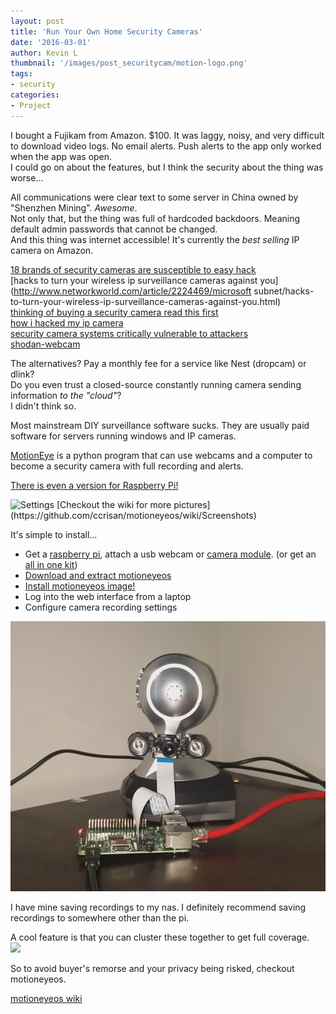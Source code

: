 ```yaml
---
layout: post
title: 'Run Your Own Home Security Cameras'
date: '2016-03-01'
author: Kevin L
thumbnail: '/images/post_securitycam/motion-logo.png'
tags:
- security
categories:
- Project
---
```


I bought a Fujikam from Amazon. $100. It was laggy, noisy, and very difficult to download video logs. No email alerts. Push alerts to the app only worked when the app was open.   
I could go on about the features, but I think the security about the thing was worse...

All communications were clear text to some server in China owned by "Shenzhen Mining". *Awesome*.  
Not only that, but the thing was full of hardcoded backdoors. Meaning default admin passwords that cannot be changed.   
And this thing was internet accessible! It's currently the *best selling* IP camera on Amazon.  

[18 brands of security cameras are susceptible to easy hack](http://www.extremetech.com/extreme/147064-18-brands-of-security-cameras-are-susceptible-to-easy-hack)  
[hacks to turn your wireless ip surveillance cameras against you](http://www.networkworld.com/article/2224469/microsoft subnet/hacks-to-turn-your-wireless-ip-surveillance-cameras-against-you.html)  
[thinking of buying a security camera read this first](http://www.infoworld.com/article/2851854/security/thinking-of-buying-a-security-camera-read-this-first.html)  
[how i hacked my ip camera](http://jumpespjump.blogspot.com/2015/09/how-i-hacked-my-ip-camera-and-found.html)  
[security camera systems critically vulnerable to attackers](http://it.slashdot.org/story/13/01/29/0111238/58000-security-camera-systems-critically-vulnerable-to-attackers)  
[shodan-webcam](https://www.shodan.io/explore/tag/webcam)  

The alternatives? Pay a monthly fee for a service like Nest (dropcam) or dlink?  
Do you even trust a closed-source constantly running camera sending information *to the "cloud"*?  
I didn't think so.

Most mainstream DIY surveillance software sucks. They are usually paid software for servers running windows and IP cameras.  

[MotionEye](https://github.com/ccrisan/motioneye) is a python program that can use webcams and a computer to become a security camera with full recording and alerts.  

[There is even a version for Raspberry Pi!](https://github.com/ccrisan/motioneyeos)  


<img src="https://github.com/ccrisan/motioneyeos/wiki/images/settings-panel.png" alt="Settings" style="width: 600px;"/>  
[Checkout the wiki for more pictures](https://github.com/ccrisan/motioneyeos/wiki/Screenshots)


It's simple to install...

 - Get a [raspberry pi](http://www.amazon.com/Raspberry-Pi-Model-Project-Board/dp/B00T2U7R7I/), attach a usb webcam or [camera module](http://www.amazon.com/Raspberry-5MP-Camera-Board-Module/dp/B00E1GGE40/). (or get an [all in one kit](http://www.amazon.com/Module--Edimax-Adapter--20-Guide--Clear-Supply--Kingston-Adapter--HDMI/dp/B010MMPZCS/))
 - [Download and extract motioneyeos](https://github.com/ccrisan/motioneyeos/releases)
 - [Install motioneyeos image!](https://www.raspberrypi.org/documentation/installation/installing-images/windows.md)
 - Log into the web interface from a laptop
 - Configure camera recording settings

![Camera](/images/post_securitycam/motioneye-pi.jpg)

I have mine saving recordings to my nas. I definitely recommend saving recordings to somewhere other than the pi.  

A cool feature is that you can cluster these together to get full coverage.  
<img src="https://github.com/ccrisan/motioneyeos/wiki/images/scenario-multiple-devices-with-a-hub.png" style="width: 600px;">


So to avoid buyer's remorse and your privacy being risked, checkout motioneyeos.


[motioneyeos wiki](https://github.com/ccrisan/motioneyeos/wiki/Configuration)
